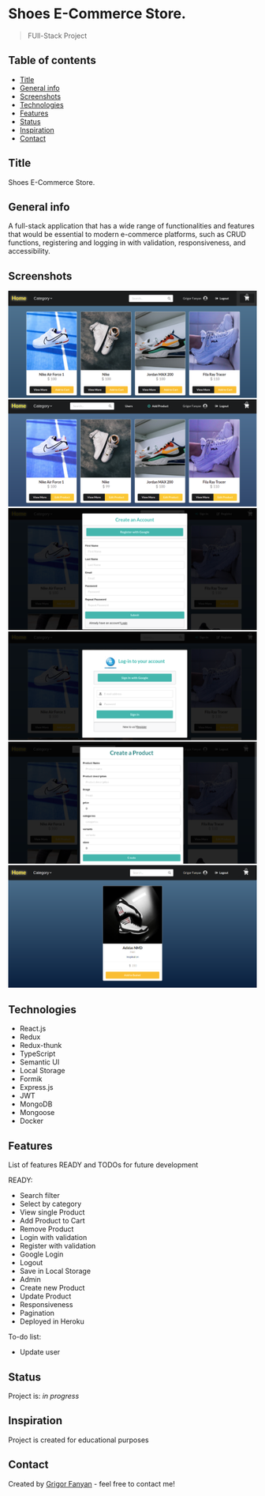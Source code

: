 # Shoes E-Commerce Store.

> FUll-Stack Project

## Table of contents

- [Title](#Title)
- [General info](#general-info)
- [Screenshots](#screenshots)
- [Technologies](#technologies)
- [Features](#features)
- [Status](#status)
- [Inspiration](#inspiration)
- [Contact](#contact)

## Title

Shoes E-Commerce Store.


## General info

A full-stack application that has a wide range of functionalities and features that would be
essential to modern e-commerce platforms, such as CRUD functions, registering and logging
in with validation, responsiveness, and accessibility.

## Screenshots

![Example screenshot](./client/public/img/projectImage.png)
![Example screenshot](./client/public/img/admin.png)
![Example screenshot](./client/public/img/register.png)
![Example screenshot](./client/public/img/signin.png)
![Example screenshot](./client/public/img/AddProduct.png)
![Example screenshot](./client/public/img/singleProd.png)

## Technologies

- React.js
- Redux
- Redux-thunk
- TypeScript
- Semantic UI
- Local Storage
- Formik
- Express.js
- JWT
- MongoDB
- Mongoose
- Docker

## Features

List of features READY and TODOs for future development

READY:

- Search filter
- Select by category
- View single Product
- Add Product to Cart
- Remove Product
- Login with validation
- Register with validation
- Google Login
- Logout
- Save in Local Storage
- Admin
- Create new Product
- Update Product
- Responsiveness
- Pagination
- Deployed in Heroku

To-do list:

- Update user

## Status

Project is: _in progress_

## Inspiration

Project is created for educational purposes

## Contact

Created by [Grigor Fanyan](https://www.linkedin.com/in/gregfanyan/) - feel free to contact me!
